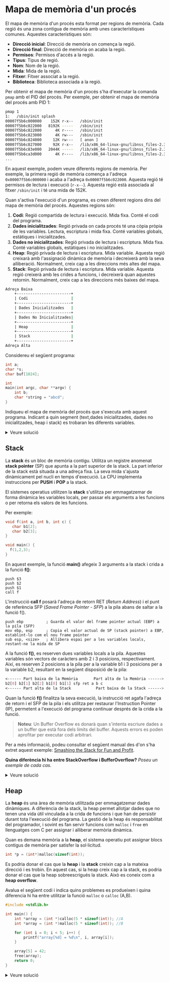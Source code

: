 # Mapa de memòria d'un procés

El mapa de memòria d'un procés esta format per regions de memòria. Cada regió és una zona contigua de memòria amb unes característiques comunes. Aquestes característiques són:

- **Direcció inicial**: Direcció de memòria on comença la regió.
- **Direcció final**: Direcció de memòria on acaba la regió.
- **Permisos**: Permisos d'accés a la regió.
- **Tipus**: Tipus de regió.
- **Nom**: Nom de la regió.
- **Mida**: Mida de la regió.
- **Fitxer**: Fitxer associat a la regió.
- **Biblioteca**: Biblioteca associada a la regió.

Per obtenir el mapa de memòria d'un procés s'ha d'executar la comanda `pmap` amb el PID del procés. Per exemple, per obtenir el mapa de memòria del procés amb PID 1:

```bash
pmap 1
1:   /sbin/init splash
00007f5b6c000000    152K r-x--   /sbin/init
00007f5b6c022000   8192K -----   /sbin/init
00007f5b6c822000      4K r----   /sbin/init
00007f5b6c823000      4K rw---   /sbin/init
00007f5b6c824000     12K rw---   [ anon ]
00007f5b6c827000     92K r-x--   /lib/x86_64-linux-gnu/libnss_files-2.31.so
00007f5b6c83e000   2044K -----   /lib/x86_64-linux-gnu/libnss_files-2.31.so
00007f5b6ca3d000      4K r----   /lib/x86_64-linux-gnu/libnss_files-2.31.so
...
```

En aquest exemple, podem veure diferents regions de memòria. Per exemple, la primera regió de memòria comença a l'adreça `0x00007f5b6c000000` i acaba a l'adreça `0x00007f5b6c022000`. Aquesta regió té permisos de lectura i execució (`r-x--`). Aquesta regió està associada al fitxer `/sbin/init` i té una mida de 152K.

Quan s'activa l'execució d'un programa, es creen diferent regions dins del mapa de memòria del procés. Aquestes regions són:

1. **Codi**: Regió compartida de lectura i execució. Mida fixa. Conté el codi del programa.
2. **Dades inicialitzades**: Regió privada on cada procés té una còpia pròpia de les variables. Lectura, escriptura i mida fixa. Conté variables globals, estàtiques i inicialitzades.
3. **Dades no inicialitzades**: Regió privada de lectura i escriptura. Mida fixa. Conté variables globals, estàtiques i no inicialitzades.
4. **Heap**: Regió privada de lectura i escriptura. Mida variable. Aquesta regió creixarà amb l'assignació dinàmica de memòria i decreixerà amb la seva alliberació. Normalment, creix cap a les direccions més altes del mapa.
5. **Stack**: Regió privada de lectura i escriptura. Mida variable. Aquesta regió creixerà amb les crides a funcions, i decreixerà quan aquestes retornin. Normalment, creix cap a les direccions més baixes del mapa.

```bash
Adreça Baixa
    +------------------------+
    | Codi                   |  
    +------------------------+
    | Dades Inicialitzades   |  
    +------------------------+
    | Dades No Inicialitzades|  
    +------------------------+
    | Heap                   |  
    +------------------------+
    | Stack                  |  
    +------------------------+
Adreça Alta
```

Considereu el següent programa:

```c
int a;
char *s;
char buf[1024];

int
main(int argc, char **argv) {
    int b;
    char *string = "abcd";
}
```

Indiqueu el mapa de memòria del procés que s'executa amb aquest programa. Indicant a quin segment (text,dades inicialitzades, dades no inicialitzades, heap i stack) es trobaran les diferents variables.

<details>
<summary>Veure solució</summary>

```bash
+-------------------------+
| Codi                    |  (Codi del programa)
+-------------------------+
| Dades Inicialitzades    |  (a, s)
+-------------------------+
| Dades No Inicialitzades |  (buf)
+-------------------------+
| Heap                    |  (No es fa servir)
+-------------------------+
| Stack                   |  (b, string, argc, argv)
+-------------------------+
```

Les dades inicialitzades contenen les variables globals, estàtiques i inicialitzades. En el nostre programa, **a i s** són variables globals i estàtiques. La variable a és inicialitzada a 0 i la variable s és inicialitzada a NULL per defecte.

Les dades no inicialitzades contenen les variables globals, estàtiques i no inicialitzades. En el nostre programa, buf és una variable global i estàtica i no està inicialitzada. Únicament es reserva memòria per a la variable **buf**.

La heap conté la memòria dinàmica del programa. En el nostre programa, no es fa cap crida a funcions que reservin memòria dinàmica.

La stack conté les variables locals i els paràmetres de les funcions. En el nostre programa, **b** i **string** són variables locals de la funció **main()**. Finalment, els paràmetres de la funció **main()** són **argc** i **argv**.

</details>

## Stack

La **stack** és un bloc de memòria contigu. Utilitza un registre anomenat **stack pointer** (SP) que apunta a la part superior de la stack. La part inferior de la stack està situada a una adreça fixa. La seva mida s'ajusta dinàmicament pel nucli en temps d'execució. La CPU implementa instruccions per **PUSH** i **POP** a la stack.

El sistemes operatius utilitzen la **stack** s'utilitza per emmagatzemar de forma dinàmica les variables locals, per passar els arguments a les funcions o per retorna els valors de les funcions.

Per exemple:

```c
void f(int a, int b, int c) {
   char b1[2];
   char b2[3];
}

void main() {
  f(1,2,3);
}
```

En aquest exemple, la funció **main()** afegeix 3 arguments a la stack i crida a la funció **f()**:

```assembly
push $3
push $2
push $1
call f
```

L'instrucció **call f** posarà l'adreça de retorn RET (*Return Address*) i el punt de referència SFP (*Saved Frame Pointer - SFP*) a la pila abans de saltar a la funció f().

```assembly
push ebp          ; Guarda el valor del frame pointer actual (EBP) a la pila (SFP)
mov ebp, esp      ; Copia el valor actual de SP (stack pointer) a EBP, establint-lo com el nou frame pointer
sub esp, <size>   ; Allibera espai per a les variables locals, restant-ne la mida de SP
```

A la funció **f()**, es reserven dues variables locals a la pila. Aquestes variables són vectors de caràcters amb 2 i 3 posicions, respectivament. Així, es reserven 2 posicions a la pila per a la variable b1 i 3 posicions per a la variable b2, resultant en la següent disposició de la pila:

```css
<------ Part baixa de la Memòria       Part alta de la Memòria ------>
b2[0] b2[1] b2[2] b1[0] b1[1] sfp ret a b c
<------ Part alta de la Stack           Part baixa de la Stack ------>
```

Quan la funció **f()** finalitza la seva execució, la instrucció ret agafa l'adreça de retorn i el SFP de la pila i els utilitza per restaurar l'Instruction Pointer (IP), permetent a l'execució del programa continuar després de la crida a la funció.

> **Noteu**: Un Buffer Overflow es donarà quan s'intenta escriure dades a un buffer que està fora dels límits del buffer. Aquests errors es poden aprofitar per executar codi arbitrari.

Per a més informació, podeu consultar el següent manual des d'on s'ha extret aquest exemple: [Smashing the Stack for Fun and Profit](http://insecure.org/stf/smashstack.html).

**Quina diferència hi ha entre StackOverflow i BufferOverflow?** *Poseu un exemple de cada cas.*

<details>
<summary>Veure solució</summary>

Un **StackOverflow** es produeix quan s'intenta escriure dades a la stack que estan fora dels límits de la stack. Per tant, la stack es desborda. Una manera molt simple de desbordar-la és cridant a una funció recursiva que no té condició de sortida. D'aquesta manera la stack va creixent fins que es desborda. Per exemple:

```c
void f() {
  f();
}

void main() {
  f();
}
```

Un **BufferOverflow** es produeix quan s'intenta escriure dades a un buffer que està fora dels límits d'un buffer. Per exemple:

```c
void f() {
  char buffer[10];
  gets(buffer);
}

void main() {
  f();
}
```

En aquest cas, si un usuari introdueix més de 10 caràcters, el buffer es desborda.

</details>

## Heap

La **heap** és una àrea de memòria utilitzada per emmagatzemar dades dinàmiques. A diferència de la stack, la heap permet allotjar dades que no tenen una vida útil vinculada a la crida de funcions i que han de persistir durant tota l'execució del programa. La gestió de la heap és responsabilitat del programador, i sovint es fan servir funcions com ```malloc``` i ```free``` en llenguatges com C per assignar i alliberar memòria dinàmica.

Quan es demana memòria a la **heap**, el sistema operatiu pot assignar blocs contigus de memòria per satisfer la sol·licitud.

```c
int *p = (int*)malloc(sizeof(int));
```

Es podria donar el cas que la **heap** i la **stack** creixin cap a la mateixa direcció i es trobin. En aquest cas, si la heap creix cap a la stack, es podria donar el cas que la heap sobreescrigués la stack. Això es coneix com a **heap overflow**.

Avalua el següent codi i indica quins problemes es produeixen i quina diferencia hi ha entre utilitzar la funció ```malloc``` o ```calloc``` (A,B).

```c
#include <stdlib.h>

int main() {
    int *array = (int *)calloc(5 * sizeof(int)); //A
    int *array = (int *)malloc(5 * sizeof(int)); //B

    for (int i = 0; i < 5; i++) {
        printf("array[%d] = %d\n", i, array[i]);
    }

    array[5] = 42;
    free(array);
    return 0;
}
```

<details>
<summary>Veure solució</summary>

En aquest exemple, es demana memòria per a 5 enters. Si utilitzem la versió (A) amb ```malloc```. Podem observar el primer problema de Segmentation Fault. Això es degut a que ```malloc``` no inicialitza la memòria que reserva. Per tant, no podem imprimir els valors de la memòria reservada. En el cas de la versió (B) amb ```calloc```, la memòria reservada es inicialitzada a 0. Per tant, podem imprimir els valors de la memòria reservada sense problemes.

El segon problema es produeix quan s'intenta accedir a la posició 5 del vector. En aquest cas, el programa intenta accedir a la posició 5 del vector. En aquest cas, les dues versions produeixen un **heap overflow**.

</details>